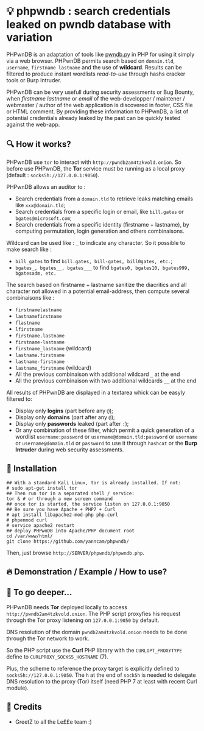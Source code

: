 # 💡 phpwndb : search credentials leaked on pwndb database with variation

PHPwnDB is an adaptation of tools like [pwndb.py](https://github.com/davidtavarez/pwndb) in PHP for using it simply via a web browser.
PHPwnDB permits search based on `domain.tld`, `username`, `firstname lastname` and the use of **wildcard**.
Results can be filtered to produce instant wordlists *read-to-use* through hashs cracker tools or Burp Intruder.

PHPwnDB can be very usefull during security assessments or Bug Bounty, when *firstname lastname* or *email* of the web-developper / maintener / webmaster / author of the web application is discovered in footer, CSS file or HTML comment. By providing these information to PHPwnDB, a list of potential credentials already leaked by the past can be quickly tested against the web-app.

## 🔍 How it works?

PHPwnDB use `tor` to interact with `http://pwndb2am4tzkvold.onion`. So before use PHPwnDB, the **Tor** service must be running as a local proxy (default : `socks5h://127.0.0.1:9050`).

PHPwnDB allows an auditor to :

- Search credentials from a `domain.tld` to retrieve leaks matching emails like `xxx@domain.tld`;
- Search credentials from a specific login or email, like `bill.gates` or `bgates@microsoft.com`;
- Search credentials from a specific identity (firstname + lastname), by computing permutation, login generation and others combinaisons.

Wildcard can be used like : `_` to indicate any character. So it possible to make search like : 
- `bill_gates` to find `bill.gates, bill-gates, bill0gates, etc.`;
- `bgates_, bgates__, bgates___` to find `bgates0, bgates10, bgates999, bgatesadm, etc.`

The search based on firstname + lastname sanitize the diacritics and all character not allowed in a potential email-address, then compute several combinaisons like :
- `firstnamelastname`
- `lastnamefirstname`
- `flastname`
- `lfirstname`
- `firstname.lastname`
- `firstname-lastname`
- `firstname_lastname` (wildcard)
- `lastname.firstname`
- `lastname-firstname`
- `lastname_firstname` (wildcard)
- All the previous combinaison with additional wildcard `_` at the end
- All the previous combinaison with two additional wildcards `__` at the end

All results of PHPwnDB are displayed in a textarea whick can be easyly filtered to:
- Display only **logins** (part before any `@`);
- Display only **domains** (part after any `@`);
- Display only **passwords** leaked (part after `:`);
- Or any combination of these filter, which permit a quick generation of a wordlist `username:password` or `username@domain.tld:password` or `username` or `username@domain.tld` or `password` to use it through `hashcat` or the **Burp Intruder** during web security assessments.

## 🔨 Installation

```
## With a standard Kali Linux, tor is already installed. If not:
# sudo apt-get install tor
## Then run tor in a separated shell / service:
tor & # or through a new screen command
## once tor is started, the service listen on 127.0.0.1:9050
## Be sure you have Apache + PHP7 + Curl
# apt install libapache2-mod-php php-curl
# phpenmod curl
# service apache2 restart
## deploy PHPwnDB into Apache/PHP document root
cd /var/www/html/
git clone https://github.com/yanncam/phpwndb/
```

Then, just browse `http://SERVER/phpwndb/phpwndb.php`.

## 🔥 Demonstration / Example / How to use?

## 🧰 To go deeper...

PHPwnDB needs **Tor** deployed locally to access `http://pwndb2am4tzkvold.onion`. The PHP script proxyfies his request through the Tor proxy listening on `127.0.0.1:9050` by default.

DNS resolution of the domain `pwndb2am4tzkvold.onion` needs to be done through the Tor network to work. 

So the PHP script use the **Curl** PHP library with the `CURLOPT_PROXYTYPE` define to `CURLPROXY_SOCKS5_HOSTNAME` (7). 

Plus, the scheme to reference the proxy target is explicitly defined to `socks5h://127.0.0.1:9050`. The `h` at the end of `sock5h` is needed to delegate DNS resolution to the proxy (Tor) itself (need PHP 7 at least with recent Curl module).

## 🍻 Credits

- GreetZ to all the Le££e team :)
